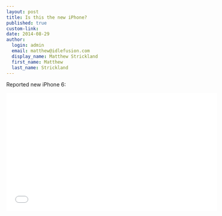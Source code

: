 ```yaml
--- 
layout: post
title: Is this the new iPhone?
published: true
custom-link: 
date: 2014-08-29
author:
  login: admin
  email: matthew@idlefusion.com
  display_name: Matthew Strickland
  first_name: Matthew
  last_name: Strickland
---
```

Reported new iPhone 6:

<iframe width="560" height="315" src="//www.youtube.com/embed/QRzhd_fOY-s" frameborder="0" allowfullscreen></iframe> 
